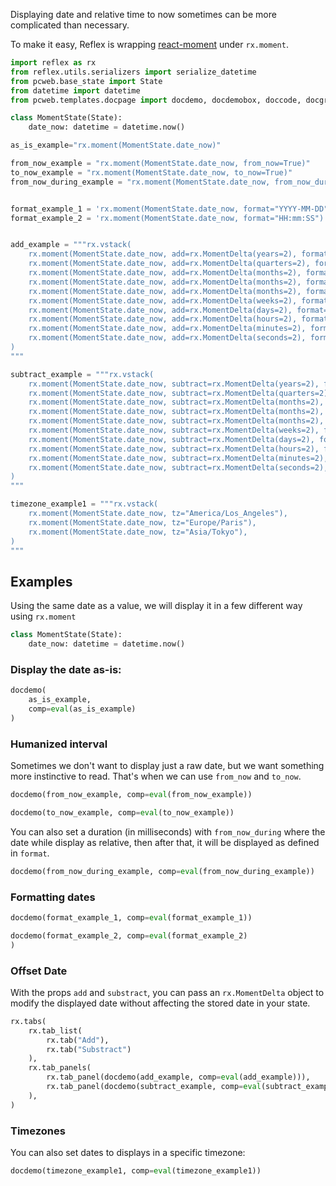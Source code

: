 Displaying date and relative time to now sometimes can be more complicated than necessary.

To make it easy, Reflex is wrapping [react-moment](https://www.npmjs.com/package/react-moment)  under `rx.moment`.


```python exec
import reflex as rx
from reflex.utils.serializers import serialize_datetime
from pcweb.base_state import State
from datetime import datetime
from pcweb.templates.docpage import docdemo, docdemobox, doccode, docgraphing

class MomentState(State):
    date_now: datetime = datetime.now()

as_is_example="rx.moment(MomentState.date_now)"

from_now_example = "rx.moment(MomentState.date_now, from_now=True)"
to_now_example = "rx.moment(MomentState.date_now, to_now=True)"
from_now_during_example = "rx.moment(MomentState.date_now, from_now_during=100000)  # after 100 seconds, date will display normally"


format_example_1 = 'rx.moment(MomentState.date_now, format="YYYY-MM-DD")'
format_example_2 = 'rx.moment(MomentState.date_now, format="HH:mm:SS")'


add_example = """rx.vstack(
    rx.moment(MomentState.date_now, add=rx.MomentDelta(years=2), format="YYYY-MM-DDTHH:mm:SS"),
    rx.moment(MomentState.date_now, add=rx.MomentDelta(quarters=2), format="YYYY-MM-DDTHH:mm:SS"),
    rx.moment(MomentState.date_now, add=rx.MomentDelta(months=2), format="YYYY-MM-DDTHH:mm:SS"),
    rx.moment(MomentState.date_now, add=rx.MomentDelta(months=2), format="YYYY-MM-DDTHH:mm:SS"),
    rx.moment(MomentState.date_now, add=rx.MomentDelta(months=2), format="YYYY-MM-DDTHH:mm:SS"),
    rx.moment(MomentState.date_now, add=rx.MomentDelta(weeks=2), format="YYYY-MM-DDTHH:mm:SS"),
    rx.moment(MomentState.date_now, add=rx.MomentDelta(days=2), format="YYYY-MM-DDTHH:mm:SS"),
    rx.moment(MomentState.date_now, add=rx.MomentDelta(hours=2), format="YYYY-MM-DDTHH:mm:SS"),
    rx.moment(MomentState.date_now, add=rx.MomentDelta(minutes=2), format="YYYY-MM-DDTHH:mm:SS"),
    rx.moment(MomentState.date_now, add=rx.MomentDelta(seconds=2), format="YYYY-MM-DDTHH:mm:SS"),
)
"""

subtract_example = """rx.vstack(
    rx.moment(MomentState.date_now, subtract=rx.MomentDelta(years=2), format="YYYY-MM-DDTHH:mm:SS"),
    rx.moment(MomentState.date_now, subtract=rx.MomentDelta(quarters=2), format="YYYY-MM-DDTHH:mm:SS"),
    rx.moment(MomentState.date_now, subtract=rx.MomentDelta(months=2), format="YYYY-MM-DDTHH:mm:SS"),
    rx.moment(MomentState.date_now, subtract=rx.MomentDelta(months=2), format="YYYY-MM-DDTHH:mm:SS"),
    rx.moment(MomentState.date_now, subtract=rx.MomentDelta(months=2), format="YYYY-MM-DDTHH:mm:SS"),
    rx.moment(MomentState.date_now, subtract=rx.MomentDelta(weeks=2), format="YYYY-MM-DDTHH:mm:SS"),
    rx.moment(MomentState.date_now, subtract=rx.MomentDelta(days=2), format="YYYY-MM-DDTHH:mm:SS"),
    rx.moment(MomentState.date_now, subtract=rx.MomentDelta(hours=2), format="YYYY-MM-DDTHH:mm:SS"),
    rx.moment(MomentState.date_now, subtract=rx.MomentDelta(minutes=2), format="YYYY-MM-DDTHH:mm:SS"),
    rx.moment(MomentState.date_now, subtract=rx.MomentDelta(seconds=2), format="YYYY-MM-DDTHH:mm:SS"),
)
"""

timezone_example1 = """rx.vstack(
    rx.moment(MomentState.date_now, tz="America/Los_Angeles"),
    rx.moment(MomentState.date_now, tz="Europe/Paris"),
    rx.moment(MomentState.date_now, tz="Asia/Tokyo"),
)
"""
```

## Examples

Using the same date as a value, we will display it in a few different way using `rx.moment`

```python
class MomentState(State):
    date_now: datetime = datetime.now()
```

### Display the date as-is:

```python eval
docdemo(
    as_is_example,
    comp=eval(as_is_example)
)
```

### Humanized interval

Sometimes we don't want to display just a raw date, but we want something more instinctive to read. That's when we can use `from_now` and `to_now`.

```python eval
docdemo(from_now_example, comp=eval(from_now_example))
```

```python eval
docdemo(to_now_example, comp=eval(to_now_example))
```
You can also set a duration (in milliseconds) with `from_now_during` where the date while display as relative, then after that, it will be displayed as defined in `format`.

```python eval
docdemo(from_now_during_example, comp=eval(from_now_during_example))
```

### Formatting dates

```python eval
docdemo(format_example_1, comp=eval(format_example_1))
```

```python eval
docdemo(format_example_2, comp=eval(format_example_2)
)
```

### Offset Date

With the props `add` and `substract`, you can pass an `rx.MomentDelta` object to modify the displayed date without affecting the stored date in your state.

```python eval
rx.tabs(
    rx.tab_list(
        rx.tab("Add"), 
        rx.tab("Substract")
    ),
    rx.tab_panels(
        rx.tab_panel(docdemo(add_example, comp=eval(add_example))),
        rx.tab_panel(docdemo(subtract_example, comp=eval(subtract_example))),
    ),
)
```

### Timezones

You can also set dates to displays in a specific timezone:

```python eval
docdemo(timezone_example1, comp=eval(timezone_example1))
```